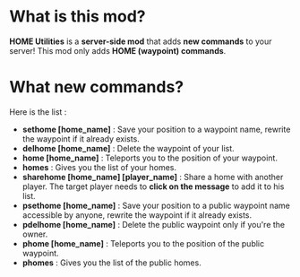 # What is this mod?
**HOME Utilities** is a **server-side mod** that adds **new commands** to your server!
This mod only adds **HOME (waypoint) commands**.

# What new commands?
Here is the list :

- **sethome [home_name]** : Save your position to a waypoint name, rewrite the waypoint if it already exists.
- **delhome [home_name]** : Delete the waypoint of your list.
- **home [home_name]** : Teleports you to the position of your waypoint.
- **homes** : Gives you the list of your homes.
- **sharehome [home_name] [player_name]** : Share a home with another player. The target player needs to **click on the message** to add it to his list.
- **psethome [home_name]** : Save your position to a public waypoint name accessible by anyone, rewrite the waypoint if it already exists.
- **pdelhome [home_name]** : Delete the public waypoint only if you're the owner.
- **phome [home_name]** : Teleports you to the position of the public waypoint.
- **phomes** : Gives you the list of the public homes.
